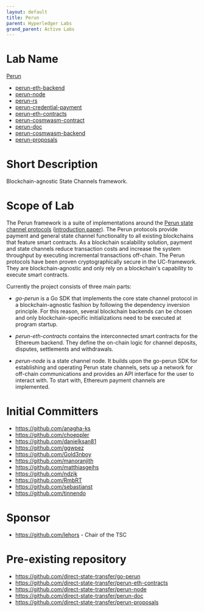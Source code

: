 ```yaml
---
layout: default
title: Perun
parent: Hyperledger Labs
grand_parent: Active Labs
---
```

# Lab Name
[Perun](https://github.com/hyperledger-labs/go-perun)

* [perun-eth-backend](https://github.com/hyperledger-labs/perun-eth-backend)
* [perun-node](https://github.com/hyperledger-labs/perun-node)
* [perun-rs](https://github.com/hyperledger-labs/perun-rs)
* [perun-credential-payment](https://github.com/hyperledger-labs/perun-credential-payment)
* [perun-eth-contracts](https://github.com/hyperledger-labs/perun-eth-contracts)
* [perun-cosmwasm-contract](https://github.com/hyperledger-labs/perun-cosmwasm-contract)
* [perun-doc](https://github.com/hyperledger-labs/perun-doc)
* [perun-cosmwasm-backend](https://github.com/hyperledger-labs/perun-cosmwasm-backend)
* [perun-proposals](https://github.com/hyperledger-labs/perun-proposals)

# Short Description

Blockchain-agnostic State Channels framework.

# Scope of Lab



The Perun framework is a suite of implementations around the [Perun state
channel protocols](https://perun.network/) ([introduction
paper](https://perun.network/wp-content/uploads/Perun2.0.pdf)). The Perun protocols provide
payment and general state channel functionality to all existing blockchains
that feature smart contracts. As a blockchain scalability solution, payment
and state channels reduce transaction costs and increase the system throughput
by executing incremental transactions off-chain. The Perun protocols have been
proven cryptographically secure in the UC-framework. They are
blockchain-agnostic and only rely on a blockchain's capability to execute
smart contracts.

Currently the project consists of three main parts:

- _go-perun_ is a Go SDK that implements the core state channel protocol in a
  blockchain-agnostic fashion by following the dependency inversion principle.
  For this reason, several blockchain backends can be chosen and only
  blockchain-specific initializations need to be executed at program startup.

- _perun-eth-contracts_ contains the interconnected smart contracts for the
  Ethereum backend. They define the on-chain logic for channel deposits,
  disputes, settlements and withdrawals.

- _perun-node_ is a state channel node. It builds upon the go-perun SDK for
  establishing and operating Perun state channels, sets up a network
  for off-chain communications and provides an API interface for the user to
  interact with. To start with, Ethereum payment channels are implemented.

# Initial Committers

- <https://github.com/anagha-ks>
- <https://github.com/choeppler>
- <https://github.com/danielksan81>
- <https://github.com/ggwpez>
- <https://github.com/Gold3nboy>
- <https://github.com/manoranjith>
- <https://github.com/matthiasgeihs>
- <https://github.com/ndzik>
- <https://github.com/RmbRT>
- <https://github.com/sebastianst>
- <https://github.com/tinnendo>

# Sponsor

- <https://github.com/lehors> - Chair of the TSC

# Pre-existing repository

- <https://github.com/direct-state-transfer/go-perun>
- <https://github.com/direct-state-transfer/perun-eth-contracts>
- <https://github.com/direct-state-transfer/perun-node>
- <https://github.com/direct-state-transfer/perun-doc>
- <https://github.com/direct-state-transfer/perun-proposals>
